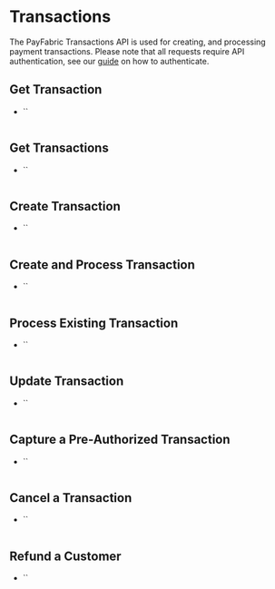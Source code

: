 Transactions
============

The PayFabric Transactions API is used for creating, and processing payment transactions. Please note that all requests require API authentication, see our [guide](https://github.com/ShaunSharples/APIs/blob/ShaunSharples-patch-1/Sections/Authentication.md) on how to authenticate.

Get Transaction
---------------

* ``

<pre>
</pre>

Get Transactions
----------------

* ``

<pre>
</pre>

Create Transaction
------------------

* ``

<pre>
</pre>

Create and Process Transaction
------------------------------

* ``

<pre>
</pre>

Process Existing Transaction
----------------------------

* ``

<pre>
</pre>

Update Transaction
------------------

* ``

<pre>
</pre>

Capture a Pre-Authorized Transaction
------------------------------------

* ``

<pre>
</pre>

Cancel a Transaction
--------------------

* ``

<pre>
</pre>

Refund a Customer
-----------------

* ``

<pre>
</pre>

